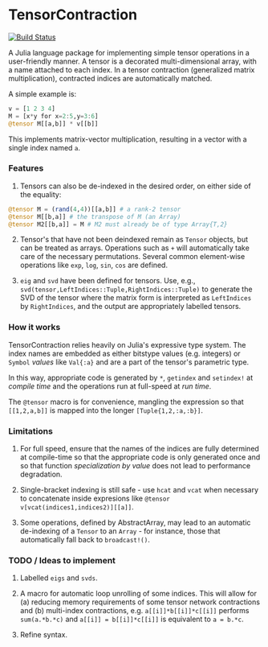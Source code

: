 # TensorContraction

[![Build Status](https://travis-ci.org/andyferris/TensorContraction.jl.svg?branch=master)](https://travis-ci.org/andyferris/TensorContraction.jl)

A Julia language package for implementing simple tensor operations in a user-friendly manner. A tensor is a decorated multi-dimensional array, with a name attached to each index. In a tensor contraction (generalized matrix multiplication), contracted indices are automatically matched.

A simple example is:

```julia
v = [1 2 3 4]
M = [x*y for x=2:5,y=3:6]
@tensor M[[a,b]] * v[[b]]
```

This implements matrix-vector multiplication, resulting in a vector with a single index named `a`. 

### Features

1. Tensors can also be de-indexed in the desired order, on either side of the equality:

```julia
@tensor M = (rand(4,4))[[a,b]] # a rank-2 tensor
@tensor M[[b,a]] # the transpose of M (an Array)
@tensor M2[[b,a]] = M # M2 must already be of type Array{T,2}
```

2. Tensor's that have not been deindexed remain as `Tensor` objects, but can be treated as arrays. Operations such as `+` will automatically take care of the necessary permutations. Several common element-wise operations like `exp`, `log`, `sin`, `cos` are defined.

3. `eig` and `svd` have been defined for tensors. Use, e.g., `svd(tensor,LeftIndices::Tuple,RightIndices::Tuple)` to generate the SVD of the tensor where the matrix form is interpreted as `LeftIndices` by `RightIndices`, and the output are appropriately labelled tensors.


### How it works

TensorContraction relies heavily on Julia's expressive type system. The index names are embedded as either bitstype values (e.g. integers) or  `Symbol` *values* like `Val{:a}` and are a part of the tensor's parametric type.

In this way, appropriate code is generated by `*`, `getindex` and `setindex!` at *compile time* and the operations run at full-speed at *run time*. 

The `@tensor` macro is for convenience, mangling the expression so that ``[[1,2,a,b]]`` is mapped into the longer `[Tuple{1,2,:a,:b}]`.

### Limitations

1. For full speed, ensure that the names of the indices are fully determined at compile-time so that the appropriate code is only generated once and so that function *specialization by value* does not lead to performance degradation.

2. Single-bracket indexing is still safe - use `hcat` and `vcat` when necessary to concatenate inside expresions like `@tensor v[vcat(indices1,indices2)][[a]]`. 

3. Some operations, defined by AbstractArray, may lead to an automatic de-indexing of a `Tensor` to an `Array` - for instance, those that automatically fall back to `broadcast!()`.

### TODO / Ideas to implement

1. Labelled `eigs` and `svds`.

2. A macro for automatic loop unrolling of some indices. This will allow for (a) reducing memory requirements of some tensor network contractions and (b) multi-index contractions, e.g. `a[[i]]*b[[i]]*c[[i]]` performs `sum(a.*b.*c)` and `a[[i]] = b[[i]]*c[[i]]` is equivalent to `a = b.*c`.

3. Refine syntax.
